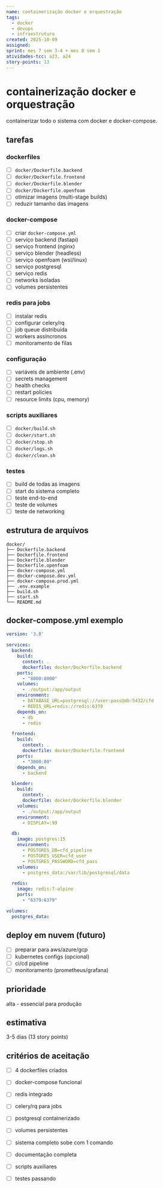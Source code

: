 ```yaml
---
name: containerização docker e orquestração
tags:
  - docker
  - devops
  - infraestrutura
created: 2025-10-09
assigned: 
sprint: mes 7 sem 3-4 + mes 8 sem 1
atividades-tcc: a23, a24
story-points: 13
---
```


# containerização docker e orquestração

containerizar todo o sistema com docker e docker-compose.

## tarefas

### dockerfiles
- [ ] `docker/Dockerfile.backend`
- [ ] `docker/Dockerfile.frontend`
- [ ] `docker/Dockerfile.blender`
- [ ] `docker/Dockerfile.openfoam`
- [ ] otimizar imagens (multi-stage builds)
- [ ] reduzir tamanho das imagens

### docker-compose
- [ ] criar `docker-compose.yml`
- [ ] serviço backend (fastapi)
- [ ] serviço frontend (nginx)
- [ ] serviço blender (headless)
- [ ] serviço openfoam (wsl/linux)
- [ ] serviço postgresql
- [ ] serviço redis
- [ ] networks isoladas
- [ ] volumes persistentes

### redis para jobs
- [ ] instalar redis
- [ ] configurar celery/rq
- [ ] job queue distribuída
- [ ] workers assíncronos
- [ ] monitoramento de filas

### configuração
- [ ] variáveis de ambiente (.env)
- [ ] secrets management
- [ ] health checks
- [ ] restart policies
- [ ] resource limits (cpu, memory)

### scripts auxiliares
- [ ] `docker/build.sh`
- [ ] `docker/start.sh`
- [ ] `docker/stop.sh`
- [ ] `docker/logs.sh`
- [ ] `docker/clean.sh`

### testes
- [ ] build de todas as imagens
- [ ] start do sistema completo
- [ ] teste end-to-end
- [ ] teste de volumes
- [ ] teste de networking

## estrutura de arquivos

```
docker/
├── Dockerfile.backend
├── Dockerfile.frontend
├── Dockerfile.blender
├── Dockerfile.openfoam
├── docker-compose.yml
├── docker-compose.dev.yml
├── docker-compose.prod.yml
├── .env.example
├── build.sh
├── start.sh
└── README.md
```

## docker-compose.yml exemplo

```yaml
version: '3.8'

services:
  backend:
    build: 
      context: .
      dockerfile: docker/Dockerfile.backend
    ports:
      - "8000:8000"
    volumes:
      - ./output:/app/output
    environment:
      - DATABASE_URL=postgresql://user:pass@db:5432/cfd
      - REDIS_URL=redis://redis:6379
    depends_on:
      - db
      - redis

  frontend:
    build:
      context: .
      dockerfile: docker/Dockerfile.frontend
    ports:
      - "3000:80"
    depends_on:
      - backend

  blender:
    build:
      context: .
      dockerfile: docker/Dockerfile.blender
    volumes:
      - ./output:/app/output
    environment:
      - DISPLAY=:99

  db:
    image: postgres:15
    environment:
      - POSTGRES_DB=cfd_pipeline
      - POSTGRES_USER=cfd_user
      - POSTGRES_PASSWORD=cfd_pass
    volumes:
      - postgres_data:/var/lib/postgresql/data

  redis:
    image: redis:7-alpine
    ports:
      - "6379:6379"

volumes:
  postgres_data:
```

## deploy em nuvem (futuro)
- [ ] preparar para aws/azure/gcp
- [ ] kubernetes configs (opcional)
- [ ] ci/cd pipeline
- [ ] monitoramento (prometheus/grafana)

## prioridade
alta - essencial para produção

## estimativa
3-5 dias (13 story points)

## critérios de aceitação
- [ ] 4 dockerfiles criados
- [ ] docker-compose funcional
- [ ] redis integrado
- [ ] celery/rq para jobs
- [ ] postgresql containerizado
- [ ] volumes persistentes
- [ ] sistema completo sobe com 1 comando
- [ ] documentação completa
- [ ] scripts auxiliares
- [ ] testes passando

